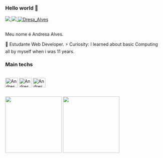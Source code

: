 ### Hello world 👋

<div>
  <a href="mailto:andresa_15ga@hotmail.com">
    <img src="https://img.shields.io/badge/-Gmail-%23333?style=for-the-badge&logo=gmail&logoColor=red" target="_blank">
  </a>
  <a href="https://www.linkedin.com/in/andresa-alves-ribeiro/" target="blank">
    <img src="https://img.shields.io/badge/-LinkedIn-%230077B5?style=for-the-badge&logo=linkedin&logoColor=white" target="_blank">
  </a>
  <a href="https://twitter.com/Dresa_Alves" target="blank">
    <img src="https://img.shields.io/twitter/follow/Dresa_Alveslogo=twitter&style=for-the-badge" alt="Dresa_Alves" />
  </a>
</div>

##

Meu nome é Andresa Alves.

🌱 Estudante Web Developer.
⚡ Curiosity: I learned about basic Computing all by myself when i was 11 years.

### Main techs

<div style="display: inline_block"><br>
  <img align="center" alt="Andresa-JS" height="30" width="40" src="https://cdn.jsdelivr.net/gh/devicons/devicon/icons/javascript/javascript-original.svg">
  <img align="center" alt="Andresa-TS" height="30" width="40" src="https://cdn.jsdelivr.net/gh/devicons/devicon/icons/typescript/html-original.svg">
  <img align="center" alt="Andresa-react" height="30" width="40" src="https://cdn.jsdelivr.net/gh/devicons/devicon/icons/react/css-original.svg">
</div>

##

<div>
  <img height="180em" src="https://github-readme-stats.vercel.app/api?username=Andresa-Alves-Ribeiro&show_icons=true&theme=radical">
  <img height="180em" src="https://github-readme-stats.vercel.app/api/top-langs/?username=Andresa-Alves-Ribeiro&layout=compact&theme=radical">
</div>

<!--
**Andresa-Alves-Ribeiro/Andresa-A-Ribeiro** is a ✨ _special_ ✨ repository because its `README.md` (this file) appears on your GitHub profile.
